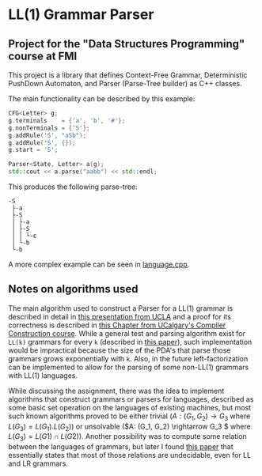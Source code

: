 # LL(1) Grammar Parser
## Project for the "Data Structures Programming" course at FMI

This project is a library that defines Context-Free Grammar, Deterministic PushDown Automaton, and Parser (Parse-Tree builder) as C++ classes.

The main functionality can be described by this example:
```cpp
CFG<Letter> g;
g.terminals	   = {'a', 'b', '#'};
g.nonTerminals = {'S'};
g.addRule('S', "aSb");
g.addRule('S', {});
g.start = 'S';

Parser<State, Letter> a(g);
std::cout << a.parse("aabb") << std::endl;
```
This produces the following parse-tree:
```
-S
 ├-a
 ├-S
 │ ├-a
 │ ├-S
 │ │ └-ε
 │ └-b
 └-b
```
A more complex example can be seen in [language.cpp](https://github.com/BorisVassilev1/sdp_2023/blob/master/DPDA/language.cpp).

## Notes on algorithms used

The main algorithm used to construct a Parser for a LL(1) grammar is described in detail in [this presentation from UCLA](http://ll1academy.cs.ucla.edu/static/LLParsing.pdf) and a proof for its correctness is described in [this Chapter from UCalgary's Compiler Construction course](https://pages.cpsc.ucalgary.ca/~robin/class/411/LL1.2.html). While a general test and parsing algorithm exist for `LL(k)` grammars for every `k` (described in [this paper](https://www.sciencedirect.com/science/article/pii/S0019995870904468?via%3Dihub)), such implementation would be impractical because the size of the PDA's that parse those grammars grows exponentially with `k`. Also, in the future left-factorization can be implemented to allow for the parsing of some non-LL(1) grammars with LL(1) languages. 

While discussing the assignment, there was the idea to implement algorithms that construct grammars or parsers for languages, described as some basic set operation on the languages of existing machines, but most such known algorithms proved to be either trivial ($A: (G_1, G_2) \rightarrow G_3$ where $L(G_3) = L(G_1).L(G_2)$) or unsolvable ($A: (G_1, G_2) \rightarrow G_3 $ where $L(G_3) = L(G1)\cap L(G2)$). Another possibility was to compute some relation between the languages of grammars, but later I found [this paper](https://dl.acm.org/doi/pdf/10.1145/322307.322317) that essentially states that most of those relations are undecidable, even for LL and LR grammars.